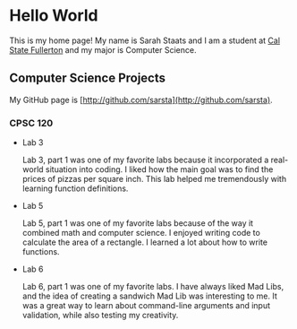 # Hello World

This is my home page! My name is Sarah Staats and I am a student at [Cal State Fullerton](http://www.fullerton.edu/) and my major is Computer Science.

## Computer Science Projects

My GitHub page is [http://github.com/sarsta](http://github.com/sarsta).

### CPSC 120

* Lab 3

    Lab 3, part 1 was one of my favorite labs because it incorporated a
    real-world situation into coding. I liked how the main goal was to find
    the prices of pizzas per square inch. This lab helped me tremendously with
    learning function definitions.

* Lab 5

    Lab 5, part 1 was one of my favorite labs because of the way it combined
    math and computer science. I enjoyed writing code to calculate the area of
    a rectangle. I learned a lot about how to write functions.

* Lab 6

    Lab 6, part 1 was one of my favorite labs. I have always liked Mad Libs,
    and the idea of creating a sandwich Mad Lib was interesting to me. It was a
    great way to learn about command-line arguments and input validation, while
    also testing my creativity.
